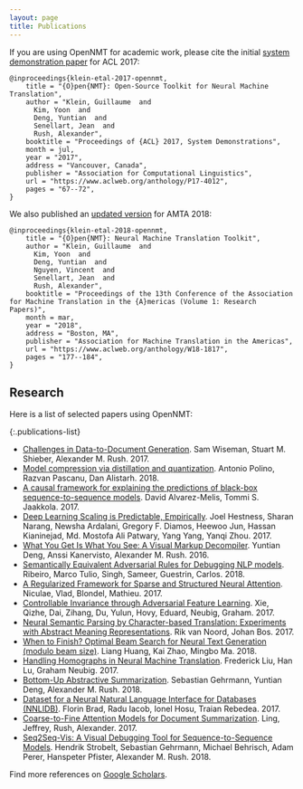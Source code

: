 ```yaml
---
layout: page
title: Publications
---
```


If you are using OpenNMT for academic work, please cite the initial [system demonstration paper](https://www.aclweb.org/anthology/P17-4012) for ACL 2017:

```
@inproceedings{klein-etal-2017-opennmt,
    title = "{O}pen{NMT}: Open-Source Toolkit for Neural Machine Translation",
    author = "Klein, Guillaume  and
      Kim, Yoon  and
      Deng, Yuntian  and
      Senellart, Jean  and
      Rush, Alexander",
    booktitle = "Proceedings of {ACL} 2017, System Demonstrations",
    month = jul,
    year = "2017",
    address = "Vancouver, Canada",
    publisher = "Association for Computational Linguistics",
    url = "https://www.aclweb.org/anthology/P17-4012",
    pages = "67--72",
}
```

We also published an [updated version](https://www.aclweb.org/anthology/W18-1817) for AMTA 2018:

```
@inproceedings{klein-etal-2018-opennmt,
    title = "{O}pen{NMT}: Neural Machine Translation Toolkit",
    author = "Klein, Guillaume  and
      Kim, Yoon  and
      Deng, Yuntian  and
      Nguyen, Vincent  and
      Senellart, Jean  and
      Rush, Alexander",
    booktitle = "Proceedings of the 13th Conference of the Association for Machine Translation in the {A}mericas (Volume 1: Research Papers)",
    month = mar,
    year = "2018",
    address = "Boston, MA",
    publisher = "Association for Machine Translation in the Americas",
    url = "https://www.aclweb.org/anthology/W18-1817",
    pages = "177--184",
}
```

## Research

Here is a list of selected papers using OpenNMT:

{:.publications-list}
* [Challenges in Data-to-Document Generation](http://arxiv.org/abs/1707.08052). Sam Wiseman, Stuart M. Shieber, Alexander M. Rush. 2017.
* [Model compression via distillation and quantization](http://arxiv.org/abs/1802.05668). Antonio Polino, Razvan Pascanu, Dan Alistarh. 2018.
* [A causal framework for explaining the predictions of black-box sequence-to-sequence models](http://arxiv.org/abs/1707.01943). David Alvarez-Melis, Tommi S. Jaakkola. 2017.
* [Deep Learning Scaling is Predictable, Empirically](http://arxiv.org/abs/1712.00409). Joel Hestness, Sharan Narang, Newsha Ardalani, Gregory F. Diamos, Heewoo Jun, Hassan Kianinejad, Md. Mostofa Ali Patwary, Yang Yang, Yanqi Zhou. 2017.
* [What You Get Is What You See: A Visual Markup Decompiler](http://arxiv.org/abs/1609.04938). Yuntian Deng, Anssi Kanervisto, Alexander M. Rush. 2016.
* [Semantically Equivalent Adversarial Rules for Debugging NLP models](https://www.aclweb.org/anthology/P18-1079). Ribeiro, Marco Tulio, Singh, Sameer, Guestrin, Carlos. 2018.
* [A Regularized Framework for Sparse and Structured Neural Attention](http://papers.nips.cc/paper/6926-a-regularized-framework-for-sparse-and-structured-neural-attention.pdf). Niculae, Vlad, Blondel, Mathieu. 2017.
* [Controllable Invariance through Adversarial Feature Learning](http://papers.nips.cc/paper/6661-controllable-invariance-through-adversarial-feature-learning.pdf). Xie, Qizhe, Dai, Zihang, Du, Yulun, Hovy, Eduard, Neubig, Graham. 2017.
* [Neural Semantic Parsing by Character-based Translation: Experiments with Abstract Meaning Representations](http://arxiv.org/abs/1705.09980). Rik van Noord, Johan Bos. 2017.
* [When to Finish? Optimal Beam Search for Neural Text Generation (modulo beam size)](http://arxiv.org/abs/1809.00069). Liang Huang, Kai Zhao, Mingbo Ma. 2018.
* [Handling Homographs in Neural Machine Translation](http://arxiv.org/abs/1708.06510). Frederick Liu, Han Lu, Graham Neubig. 2017.
* [Bottom-Up Abstractive Summarization](http://arxiv.org/abs/1808.10792). Sebastian Gehrmann, Yuntian Deng, Alexander M. Rush. 2018.
* [Dataset for a Neural Natural Language Interface for Databases (NNLIDB)](http://arxiv.org/abs/1707.03172). Florin Brad, Radu Iacob, Ionel Hosu, Traian Rebedea. 2017.
* [Coarse-to-Fine Attention Models for Document Summarization](https://www.aclweb.org/anthology/W17-4505). Ling, Jeffrey, Rush, Alexander. 2017.
* [Seq2Seq-Vis: A Visual Debugging Tool for Sequence-to-Sequence Models](http://arxiv.org/abs/1804.09299). Hendrik Strobelt, Sebastian Gehrmann, Michael Behrisch, Adam Perer, Hanspeter Pfister, Alexander M. Rush. 2018.

Find more references on [Google Scholars](https://scholar.google.fr/scholar?cites=6651054115351140376).
